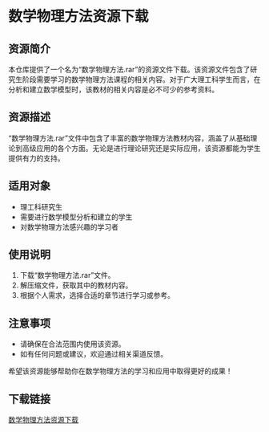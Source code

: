 # 数学物理方法资源下载

## 资源简介

本仓库提供了一个名为“数学物理方法.rar”的资源文件下载。该资源文件包含了研究生阶段需要学习的数学物理方法课程的相关内容。对于广大理工科学生而言，在分析和建立数学模型时，该教材的相关内容是必不可少的参考资料。

## 资源描述

“数学物理方法.rar”文件中包含了丰富的数学物理方法教材内容，涵盖了从基础理论到高级应用的各个方面。无论是进行理论研究还是实际应用，该资源都能为学生提供有力的支持。

## 适用对象

- 理工科研究生
- 需要进行数学模型分析和建立的学生
- 对数学物理方法感兴趣的学习者

## 使用说明

1. 下载“数学物理方法.rar”文件。
2. 解压缩文件，获取其中的教材内容。
3. 根据个人需求，选择合适的章节进行学习或参考。

## 注意事项

- 请确保在合法范围内使用该资源。
- 如有任何问题或建议，欢迎通过相关渠道反馈。

希望该资源能够帮助你在数学物理方法的学习和应用中取得更好的成果！

## 下载链接

[数学物理方法资源下载](https://pan.quark.cn/s/c15b0eb116b6)